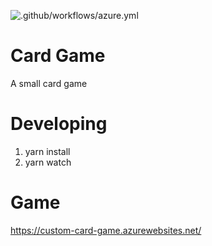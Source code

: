 ![.github/workflows/azure.yml](https://github.com/TDezentje/card-game/workflows/.github/workflows/azure.yml/badge.svg)

# Card Game

A small card game

# Developing

1. yarn install
2. yarn watch

# Game
https://custom-card-game.azurewebsites.net/